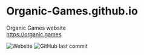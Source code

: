 # Organic-Games.github.io
Organic Games website<br>
https://organic.games

![Website](https://img.shields.io/website?down_color=red&down_message=offline&style=flat-square&up_color=green&up_message=online&url=https%3A%2F%2Forganic.games)
![GitHub last commit](https://img.shields.io/github/last-commit/Organic-Games/Organic-Games.github.io?color=green&style=flat-square)

